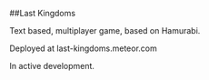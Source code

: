 ##Last Kingdoms

Text based, multiplayer game, based on Hamurabi.

Deployed at last-kingdoms.meteor.com

In active development.